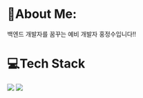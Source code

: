 <h1>🔷About Me:</h1>
백엔드 개발자를 꿈꾸는 예비 개발자 홍정수입니다!!

<h1>💻Tech Stack</h1>
<img src="https://img.shields.io/badge/표시할이름-색상?style=for-the-badge&logo=기술스택아이콘&logoColor=white">
<img src="https://img.shields.io/badge/Java-orange?style=for-the-badge&logo&logoColor=white">

